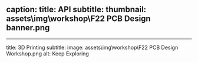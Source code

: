 caption:
  title: API
  subtitle:
  thumbnail: assets\img\workshop\F22 PCB Design banner.png
---
---
title: 3D Printing
subtitle: 
image: assets\img\workshop\F22 PCB Design Workshop.png
alt: Keep Exploring


